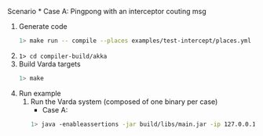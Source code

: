Scenario
    * Case A: Pingpong with an interceptor couting msg 

1. Generate code
    ```bash
    1> make run -- compile --places examples/test-intercept/places.yml --targets examples/test-intercept/targets.yml --filename examples/test-intercept/test.varch --impl examples/test-intercept/test.vimpl --provenance 0
    ```
2. ```1> cd compiler-build/akka```
3. Build Varda targets
    ```bash
    1> make
    ```
4. Run example
    1. Run the Varda system (composed of one binary per case)
        * Case A:
        ```bash
        1> java -enableassertions -jar build/libs/main.jar -ip 127.0.0.1 -p 25520 -s akka://systemProject_name@127.0.0.1:25520 -l 8080 -vp placeA 
        ```